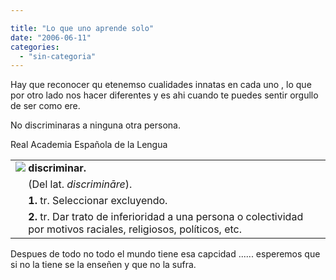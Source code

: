 ```yaml
---

title: "Lo que uno aprende solo"
date: "2006-06-11"
categories: 
  - "sin-categoria"
---
```


Hay que reconocer qu etenemso cualidades innatas en cada uno , lo que por otro lado nos hacer diferentes y es ahi cuando te puedes sentir orgullo de ser como ere.

No discriminaras a ninguna otra persona.

Real Academia Española de la Lengua

<table border="0" cellpadding="3" cellspacing="3" width="100%"><tbody><tr><td colspan="3"><a href="https://buscon.rae.es/draeI/SrvltGUIVerbos?TIPO_HTML=2&amp;IDVERBO=discriminar0" title="Ver conjugación" target="_self" rel="noopener"><img src="images/buscarconj.gif" border="0"></a> <b>discriminar</b><b>.</b></td></tr><tr><td>&nbsp;</td><td>(Del <a title="latín, latino o latina">lat.</a> <i>discrimināre</i>).</td></tr><tr><td width="2%">&nbsp;</td><td><a title="0_1" name="0_1"></a><b>1.</b> <a class="eAbrv" title="verbo transitivo">tr.</a> Seleccionar excluyendo.</td></tr><tr><td width="2%">&nbsp;</td><td><a title="0_2" name="0_2"></a><b>2.</b> <a class="eAbrvNoEdit" title="verbo transitivo">tr.</a> Dar trato de inferioridad a una persona o colectividad por motivos raciales, religiosos, políticos, etc.</td></tr></tbody></table>

Despues de todo no todo el mundo tiene esa capcidad ...... esperemos que si no la tiene se la enseñen y que no la sufra.
